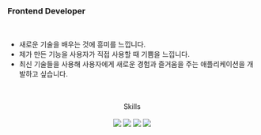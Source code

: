 ### Frontend Developer
<br/>
<ul>
<li>새로운 기술을 배우는 것에 흥미를 느낍니다.</li>
<li>제가 만든 기능을 사용자가 직접 사용할 때 기쁨을 느낍니다.</li>
<li>최신 기술들을 사용해 사용자에게 새로운 경험과 즐거움을 주는 애플리케이션을 개발하고 싶습니다.</li>
</ul>
<br/>
<br/>
<div align=center>
Skills<br/>
<br>
<img src="https://img.shields.io/badge/JavaScript-F7DF1E?style=flat-square&logo=javascript&logoColor=black">
<img src="https://img.shields.io/badge/HTML5-E34F26?style=flat-square&logo=html5&logoColor=white">
<img src="https://img.shields.io/badge/CSS-1572B6?style=flat-square&logo=CSS3&logoColor=white">
<img src="https://img.shields.io/badge/React-61DAFB?style=flat-square&logo=react&logoColor=black">
<br/>
<br/>
<br/>
<br/>
</div>
